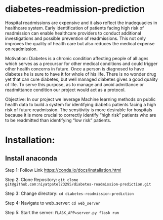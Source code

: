 # diabetes-readmission-prediction

Hospital readmissions are expensive and it also reflect the inadequacies in healthcare system. Early identification of patients facing high risk of readmission can enable healthcare providers to conduct additional investigations and possible prevention of readmissions. This not only improves the quality of health care but also reduces the medical expense on readmission. 

Motivation: Diabetes is a chronic condition affecting people of all ages which serves as a precursor for other medical conditions and could trigger other health concerns in future.
Once a person is diagnosed to have diabetes he is sure to have it for whole of his life. There is no wonder drug yet that can cure diabetes, but well managed diabetes gives a good quality of life. To serve this purpose, as to manage and avoid admittance or readmittance condition our project would act as a protocol. 

Objective: In our project we leverage Machine learning methods on public health data to build a system for identifying diabetic patients facing a high risk of future readmission. 
The sensitivity is more desirable for hospitals because it is more crucial to correctly identify “high risk” patients who are to be readmitted than identifying “low risk” patients.

# Installation:
 ## Install anaconda
 
 Step 1: Follow Link https://conda.io/docs/installation.html
 
 Step 2: Clone Repository: `git clone git@github.com:niyatpatel23295/diabetes-readmission-prediction.git`
 
 Step 3: Change directory: `cd diabetes-readmission-prediction`
 
 Step 4: Navigate to web_server: `cd web_server`
 
 Step 5: Start the server: `FLASK_APP=server.py flask run`
